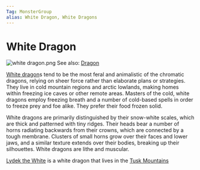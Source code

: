 ```yaml
---
Tag: MonsterGroup
alias: White Dragon, White Dragons
---
```

# White Dragon
![white dragon.png](white-dragon.png)
See also: [Dragon](Dragon)

[White dragon](https://pathfinderwiki.com/wiki/White_dragon)s tend to be the most feral and animalistic of the chromatic dragons, relying on sheer force rather than elaborate plans or strategies. They live in cold mountain regions and arctic lowlands, making homes within freezing ice caves or other remote areas. Masters of the cold, white dragons employ freezing breath and a number of cold-based spells in order to freeze prey and foe alike. They prefer their food frozen solid.

White dragons are primarily distinguished by their snow-white scales, which are thick and patterned with tiny ridges. Their heads bear a number of horns radiating backwards from their crowns, which are connected by a tough membrane. Clusters of small horns grow over their faces and lower jaws, and a similar texture extends over their bodies, breaking up their silhouettes. White dragons are lithe and muscular.

[Lydek the White](Lydek-the-White) is a white dragon that lives in the [Tusk Mountains](Tusk-Mountains)